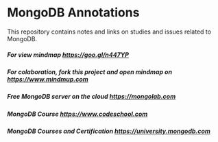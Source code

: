 # MongoDB Annotations
This repository contains notes and links on studies and issues related to MongoDB.


##### For view mindmap https://goo.gl/n447YP
##### For colaboration, fork this project and open mindmap on https://www.mindmup.com
##### Free MongoDB server on the cloud https://mongolab.com
##### MongoDB Course https://www.codeschool.com
##### MongoDB Courses and Certification https://university.mongodb.com
